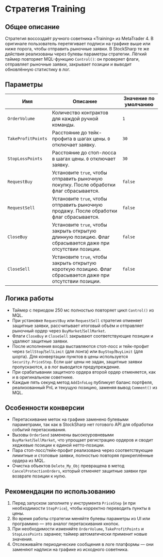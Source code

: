 # Стратегия Training

## Общее описание
Стратегия воссоздаёт ручного советника «Training» из MetaTrader 4. В оригинале пользователь перетягивает подписи на графике выше или ниже порога, чтобы отправить рыночные заявки. В StockSharp те же действия реализованы через булевы параметры стратегии. Лёгкий таймер повторяет MQL-функцию `Control()`: он проверяет флаги, отправляет рыночные заявки, закрывает позиции и выводит обновлённую статистику в лог.

## Параметры
| Имя | Описание | Значение по умолчанию |
| --- | --- | --- |
| `OrderVolume` | Количество контрактов для каждой ручной команды. | `1` |
| `TakeProfitPoints` | Расстояние до тейк-профита в шагах цены. `0` отключает заявку. | `30` |
| `StopLossPoints` | Расстояние до стоп-лосса в шагах цены. `0` отключает заявку. | `30` |
| `RequestBuy` | Установите `true`, чтобы отправить рыночную покупку. После обработки флаг сбрасывается. | `false` |
| `RequestSell` | Установите `true`, чтобы отправить рыночную продажу. После обработки флаг сбрасывается. | `false` |
| `CloseBuy` | Установите `true`, чтобы закрыть открытую длинную позицию. Флаг сбрасывается даже при отсутствии позиции. | `false` |
| `CloseSell` | Установите `true`, чтобы закрыть открытую короткую позицию. Флаг сбрасывается даже при отсутствии позиции. | `false` |

## Логика работы
- Таймер с периодом 250 мс полностью повторяет цикл `Control()` из MQL.
- При установке `RequestBuy` или `RequestSell` стратегия отменяет защитные заявки, рассчитывает итоговый объём и отправляет рыночный ордер через `BuyMarket`/`SellMarket`.
- Флаги `CloseBuy` и `CloseSell` закрывают соответствующие позиции и удаляют защитные заявки.
- После исполнения входа выставляются стоп-лосс и тейк-профит через `SellStop`/`SellLimit` (для лонга) или `BuyStop`/`BuyLimit` (для шорта). Для конвертации пунктов в цены используется `Security.PriceStep`. Если шаг цены не задан, защитные заявки пропускаются, а в лог выводится предупреждение.
- При срабатывании защитного ордера второй ордер отменяется, как и в оригинальном советнике.
- Каждые пять секунд метод `AddInfoLog` публикует баланс портфеля, реализованный PnL и текущую позицию, заменяя вывод `Comment()` из MQL.

## Особенности конверсии
- Перетаскивание меток на графике заменено булевыми параметрами, так как в StockSharp нет готового API для обработки событий перетаскивания.
- Вызовы `OrderSend` заменены высокоуровневыми `BuyMarket`/`SellMarket`, что упрощает регистрацию ордеров и сводит хеджевые позиции к единой нетто-позиции.
- Пара стоп-лосс/тейк-профит реализована через соответствующие лимитные и стоповые заявки, полностью повторяя прикреплённые ордера из MQL.
- Очистка объектов `Delete_My_Obj` превращена в метод `CancelProtectionOrders`, который отменяет защитные заявки при возврате позиции к нулю.

## Рекомендации по использованию
1. Перед запуском заполните у инструмента `PriceStep` (и при необходимости `StepPrice`), чтобы корректно переводить пункты в цены.
2. Во время работы стратегии меняйте булевы параметры из UI или программно — это аналог перетаскивания кнопок.
3. При необходимости изменяйте `OrderVolume`, `TakeProfitPoints` и `StopLossPoints` заранее; таймер автоматически применит новые значения.
4. Отслеживайте периодические сообщения в логе платформы — они заменяют надписи на графике из исходного советника.
